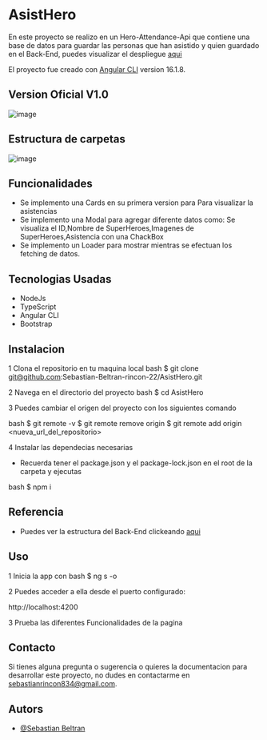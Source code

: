 # AsistHero

En este proyecto se realizo en un Hero-Attendance-Api que contiene una base de datos para guardar las personas que han asistido y quien guardado en el Back-End, puedes visualizar el despliegue 
<a href="Otro despliegue">aqui</a>

El proyecto fue creado con [Angular CLI](https://github.com/angular/angular-cli) version 16.1.8. 


## Version Oficial V1.0
![image](https://github.com/Sebastian-Beltran-rincon-22/AsistHero/assets/132385582/7b5ff2b6-f0e1-4a00-b386-99eecf66e287)

## Estructura de carpetas 
![image](https://github.com/Sebastian-Beltran-rincon-22/AsistHero/assets/132385582/7c99e99e-6330-4924-9b2b-a46e824445a0)



## Funcionalidades

- Se implemento una Cards en su primera version para Para visualizar la asistencias
- Se implemento una Modal para agregar diferente datos como: Se visualiza el ID,Nombre de SuperHeroes,Imagenes de SuperHeroes,Asistencia con una ChackBox
- Se implemento un Loader para mostrar mientras se efectuan los fetching de datos.

## Tecnologias Usadas
- NodeJs
- TypeScript
- Angular CLI
- Bootstrap

## Instalacion

1 Clona el repositorio en tu maquina local
bash
$ git clone git@github.com:Sebastian-Beltran-rincon-22/AsistHero.git

2 Navega en el directorio del proyecto 
bash
$ cd AsistHero

3 Puedes cambiar el origen del proyecto con los siguientes comando

bash
$ git remote -v
$ git remote remove origin
$ git remote add origin <nueva_url_del_repositorio>

4 Instalar las dependecias necesarias
- Recuerda tener el package.json y el package-lock.json en el root de la carpeta y ejecutas

bash
$ npm i

## Referencia

- Puedes ver la estructura del Back-End clickeando <a href="https://github.com/Sebastian-Beltran-rincon-22/ApiSuperHero">aqui</a>


## Uso

1 Inicia la app con 
bash
$ ng s -o

2 Puedes acceder a ella desde el puerto configurado:

http://localhost:4200

3 Prueba las diferentes Funcionalidades de la pagina 

## Contacto

Si tienes alguna pregunta o sugerencia o quieres la documentacion para desarrollar este proyecto, no dudes en contactarme en [sebastianrincon834@gmail.com](sebastianrincon834@gmail.com).


## Autors

- [@Sebastian Beltran](https://github.com/Sebastian-Beltran-rincon-22)
